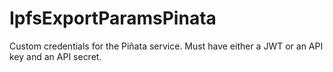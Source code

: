# IpfsExportParamsPinata

Custom credentials for the Piñata service. Must have either
a JWT or an API key and an API secret.


